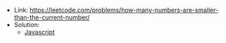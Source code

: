 - Link: https://leetcode.com/problems/how-many-numbers-are-smaller-than-the-current-number/
- Solution:
  - [Javascript](index.js)
  <!-- - [Typescript](index.ts) -->